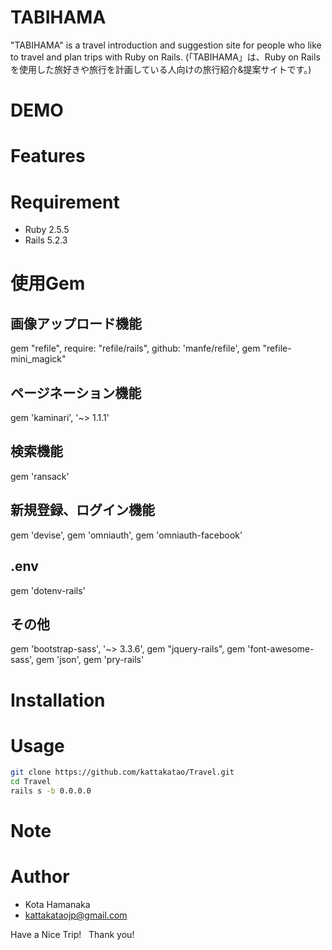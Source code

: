 # TABIHAMA
 
"TABIHAMA" is a travel introduction and suggestion site for people who like to travel and plan trips with Ruby on Rails.
(「TABIHAMA」は、Ruby on Railsを使用した旅好きや旅行を計画している人向けの旅行紹介&提案サイトです。)

# DEMO
 
# Features
 

 
# Requirement
 
* Ruby 2.5.5
* Rails 5.2.3

# 使用Gem

 ## 画像アップロード機能
  gem "refile", require: "refile/rails", github: 'manfe/refile',
  gem "refile-mini_magick"

 ## ページネーション機能
  gem 'kaminari', '~> 1.1.1'
 
 ## 検索機能
  gem 'ransack'

 ## 新規登録、ログイン機能
  gem 'devise',
  gem 'omniauth',
  gem 'omniauth-facebook'

 ## .env
  gem 'dotenv-rails'

 ## その他
  gem 'bootstrap-sass', '~> 3.3.6',
  gem "jquery-rails",
  gem 'font-awesome-sass',
  gem 'json',
  gem 'pry-rails'

# Installation
 
 
# Usage
 
```bash
git clone https://github.com/kattakatao/Travel.git
cd Travel
rails s -b 0.0.0.0
```
 
# Note
 
# Author
 
* Kota Hamanaka
* kattakataojp@gmail.com
 
Have a Nice Trip!
 
Thank you!

